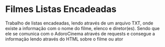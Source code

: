# Filmes Listas Encadeadas

Trabalho de listas encadeadas, lendo através de um arquivo TXT, onde existe a informação com o nome do filme, elenco e diretor(es).
Sendo que ele se comunica com o AdoroCinema através de requests e consegue a informação lendo através do HTML sobre o filme ou ator
